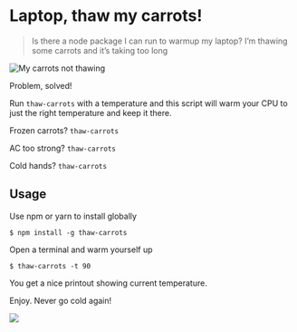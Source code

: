 # Laptop, thaw my carrots!

> Is there a node package I can run to warmup my laptop? I’m thawing some carrots and it’s taking too long

![My carrots not thawing](https://pbs.twimg.com/media/DpLa89YUYAAuprf.jpg)

Problem, solved!

Run `thaw-carrots` with a temperature and this script will warm your CPU to just the right temperature and keep it there.

Frozen carrots? `thaw-carrots`

AC too strong? `thaw-carrots`

Cold hands? `thaw-carrots`

## Usage

Use npm or yarn to install globally

```
$ npm install -g thaw-carrots
```

Open a terminal and warm yourself up

```
$ thaw-carrots -t 90
```

You get a nice printout showing current temperature.

Enjoy. Never go cold again!

![](https://gifs.com/gif/7LgLw8)
